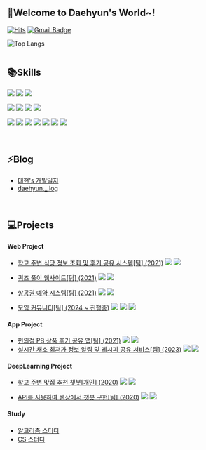 ## 👋Welcome to Daehyun's World~!

[![Hits](https://hits.seeyoufarm.com/api/count/incr/badge.svg?url=https%3A%2F%2Fgithub.com%2Fgjbae1212&count_bg=%23FFD5D5&title_bg=%23FF7575&icon=&icon_color=%23E7E7E7&title=VISIT&edge_flat=false)](https://hits.seeyoufarm.com)   [![Gmail Badge](https://img.shields.io/badge/Gmail-d14836?style=flat-square&logo=Gmail&logoColor=white&link=mailto:eogus0512@gmail.com)](mailto:eogus0512@gmail.com)
<!--
**eogus0512/eogus0512** is a ✨ _special_ ✨ repository because its `README.md` (this file) appears on your GitHub profile.

Here are some ideas to get you started: 

- 🔭 I’m currently working on ...
- 🌱 I’m currently learning ...
- 👯 I’m looking to collaborate on ...
- 🤔 I’m looking for help with ...
- 💬 Ask me about ...
- 📫 How to reach me: ...
- 😄 Pronouns: ...
- ⚡ Fun fact: ...
-->

![Top Langs](https://github-readme-stats.vercel.app/api/top-langs/?username=eogus0512&layout=compact)

<a href="https://github.com/eogus0512/eogus0512">
  <img align="center" src="https://github-readme-stats.vercel.app/api/top-langs/?username=eogus0512&hide=c%2B%2B,Jupyter Notebook&title_color=6aa6f8&text_color=8a919a&icon_color=6aa6f8&bg_color=0e1116" alt="" />
</a>

## 📚Skills
<p>
<img src="https://img.shields.io/badge/java-007396?style=for-the-badge&logo=java&logoColor=white"> 
<img src="https://img.shields.io/badge/c++-00599C?style=for-the-badge&logo=c%2B%2B&logoColor=white">
<img src="https://img.shields.io/badge/python-3776AB?style=for-the-badge&logo=python&logoColor=white"> 
</p>
<p>
<img src="https://img.shields.io/badge/javascript-F7DF1E?style=for-the-badge&logo=javascript&logoColor=black"> 
<img src="https://img.shields.io/badge/typescript-3178C6?style=for-the-badge&logo=typescript&logoColor=white"> 
<img src="https://img.shields.io/badge/flutter-02569B?style=for-the-badge&logo=flutter&logoColor=white">
<img src="https://img.shields.io/badge/react.js-61DAFB?style=for-the-badge&logo=react&logoColor=black"/>
</p>
<p>
<img src="https://img.shields.io/badge/spring-6DB33F?style=for-the-badge&logo=spring&logoColor=white"> 
<img src="https://img.shields.io/badge/mysql-4479A1?style=for-the-badge&logo=mysql&logoColor=white"> 
<img src="https://img.shields.io/badge/JPA-6DB33F?style=for-the-badge&logo=spring&logoColor=white">
<img src="https://img.shields.io/badge/QueryDSL-FF6200?style=for-the-badge&logo=java&logoColor=white">
<img src="https://img.shields.io/badge/apache-kafka-231F20?style=for-the-badge&logo=apache&logoColor=white">
<img src="https://img.shields.io/badge/amazonaws-232F3E?style=for-the-badge&logo=amazonaws&logoColor=white"> 
<img src="https://img.shields.io/badge/docker-2496ED?style=for-the-badge&logo=docker&logoColor=white"> 


</p>
<br>

## ⚡Blog
- [대현's 개발일지](https://eogus0512.github.io)
- [daehyun._.log](https://velog.io/@eogus0512/posts)
<br>

## 💻Projects
#### Web Project 
  - [학교 주변 식당 정보 조회 및 후기 공유 시스템[팀] (2021)](https://github.com/ddolI98/DGU_restaurant_WebProject) <img src="https://img.shields.io/badge/Java-007396?style=flat-square&logo=Java&logoColor=white"/>   <img src="https://img.shields.io/badge/-JSP-007396?style=flat-square&logo=java&logoColor=white"/>

  - [퀴즈 풀이 웹사이트[팀] (2021)](https://github.com/eogus0512/Quiz_WebProject) <img src="https://img.shields.io/badge/Java-007396?style=flat-square&logo=Java&logoColor=white"/>   <img src="https://img.shields.io/badge/-JSP-007396?style=flat-square&logo=java&logoColor=white"/>
  - [항공권 예약 시스템[팀] (2021)](https://github.com/eogus0512/OnAir) <img src="https://img.shields.io/badge/-Kotlin-0095D5?style=flat-square&logo=kotlin&logoColor=white"/>  <img src="https://img.shields.io/badge/Spring-6DB33F?style=flat-square&logo=Spring&logoColor=white"/>  
  - [모임 커뮤니티[팀] (2024 ~ 진행중)](https://github.com/moyeobwa/moyeobwa) <img src="https://img.shields.io/badge/Java-007396?style=flat-square&logo=Java&logoColor=white"/>  <img src="https://img.shields.io/badge/spring-6DB33F?style=flat-square&logo=spring&logoColor=white"> <img src="https://img.shields.io/badge/docker-2496ED?style=flat-square&logo=docker&logoColor=white">



#### App Project
  - [편의점 PB 상품 후기 공유 앱[팀] (2021)](https://github.com/CSID-DGU/2021-1-OSSP2-Barcode-8)  <img src="https://img.shields.io/badge/Java-007396?style=flat-square&logo=Java&logoColor=white"/>  <img src="https://img.shields.io/badge/-Android%20Studio-3DDC84?style=flat-square&logo=android-studio&logoColor=white"/>
  - [실시간 채소 최저가 정보 알림 및 레시피 공유 서비스[팀] (2023)](https://github.com/CSID-DGU/2023-02-CECD2-5)  <img src="https://img.shields.io/badge/flutter-02569B?style=flat-square&logo=flutter&logoColor=white">  <img src="https://img.shields.io/badge/spring-6DB33F?style=flat-square&logo=spring&logoColor=white">


#### DeepLearning Project
  - [학교 주변 맛집 추천 챗봇[개인] (2020)](https://github.com/eogus0512/Chatbot_DeepLearning)  <img src="https://img.shields.io/badge/python-3776AB?style=flat-square&logo=python&logoColor=white">   <img src="https://img.shields.io/badge/-TensorFlow-FF6F00?style=flat-square&logo=TensorFlow&logoColor=white"/>

  - [API를 사용하여 웹상에서 챗봇 구현[팀] (2020)](https://github.com/eogus0512/Chatbot_Project) <img src="https://img.shields.io/badge/-Flask-000000?style=flat-square&logo=Flask&logoColor=white"/>  <img src="https://img.shields.io/badge/-React-61DAFB?style=flat-square&logo=React&logoColor=white"/>



#### Study
  - [알고리즘 스터디](https://github.com/eogus0512/AlgorithmStudy)
  - [CS 스터디](https://cs-study.atlassian.net/wiki/spaces/csstudy/overview?cloudId=1a610320-c5c1-4176-b5ee-a6d8fbc550d2)

